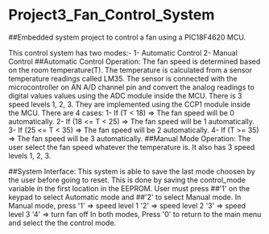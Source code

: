 # Project3_Fan_Control_System
##Embedded system project to control a fan using a PIC18F4620 MCU.

This control system has two modes:-
1- Automatic Control
2- Manual Control
##Automatic Control Operation:
The fan speed is determined based on the room temperature(T). The temperature is calculated from a sensor temperature readings called LM35.
The sensor is connected with the microcontroller on AN A/D channel pin and convert the analog readings to digital values values using the ADC module inside the MCU.
There is 3 speed levels 1, 2, 3. They are implemented using the CCP1 module inside the MCU.
There are 4 cases:
1- If (T < 18) => The fan speed will be 0 automatically.
2- If (18 <= T < 25) => The fan speed will be 1 automatically.
3- If (25 <= T < 35) => The fan speed will be 2 automatically.
4- If (T >= 35) => The fan speed will be 3 automatically.
##Manual Mode Operation:
The user select the fan speed whatever the temperature is. It also has 3 speed levels 1, 2, 3.

##System Interface:
This system is able to save the last mode choosen by the user before going to reset. This is done by saving the control_mode variable in the first location in the EEPROM.
User must press ##'1' on the keypad to select Automatic mode and ##'2' to select Manual mode.
In Manual mode, press
'1' => speed level 1
'2' => speed level 2
'3' => speed level 3
'4' => turn fan off
In both modes, Press '0' to return to the main menu and select the the control mode.
